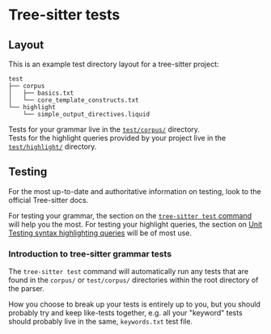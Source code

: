 # Tree-sitter tests

## Layout

This is an example test directory layout for a tree-sitter project:

```
test
├── corpus
│   ├── basics.txt
│   └── core_template_constructs.txt
└── highlight
    └── simple_output_directives.liquid
```

Tests for your grammar live in the [`test/corpus/`](./test/corpus/) directory.  
Tests for the highlight queries provided by your project live in the [`test/highlight/`](./test/highlight/) directory.

## Testing

For the most up-to-date and authoritative information on testing, look to the official Tree-sitter docs. 

For testing your grammar, the section on the [`tree-sitter test` command](http://tree-sitter.github.io/tree-sitter/creating-parsers#command-test) will help you the most.
For testing your highlight queries, the section on [Unit Testing syntax highlighting queries](http://tree-sitter.github.io/tree-sitter/syntax-highlighting#unit-testing) will be of most use.


### Introduction to tree-sitter grammar tests

The `tree-sitter test` command will automatically run any tests that are found in the `corpus/` or `test/corpus/` directories within the root directory of the parser.

How you choose to break up your tests is entirely up to you, but you should probably try and keep like-tests together, e.g. all your "keyword" tests should probably live in the same, `keywords.txt` test file.
